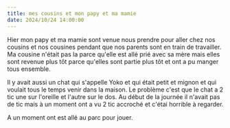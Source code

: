 ```yaml
---
title: mes cousins et mon papy et ma mamie
date: 2024/10/24 14:00:00
---
```

Hier mon papy et ma mamie sont venue nous prendre pour aller chez nos cousins et nos cousines  pendant que nos parents sont en train de travailler. Ma cousine n'était pas la parce qu'elle est allé prié avec sa mère mais elles sont revenue plus tôt parce qu'elles sont partie plus tôt et ont a pu manger tous ensemble.

Il y avait aussi un chat qui s'appelle Yoko  et qui était petit et mignon et qui voulait tous le temps venir dans la maison. Le problème c'est que le chat a 2 tic une  sur l'oreille et l'autre sur le dos. Au début de la journée il n'avait pas de tic mais à un moment ont a vu 2 tic accroché et c'étai horrible à regarder.

A un moment ont est allé au parc pour jouer.












